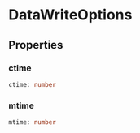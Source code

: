 # DataWriteOptions

## Properties

### ctime

```ts
ctime: number
```

### mtime

```ts
mtime: number
```
